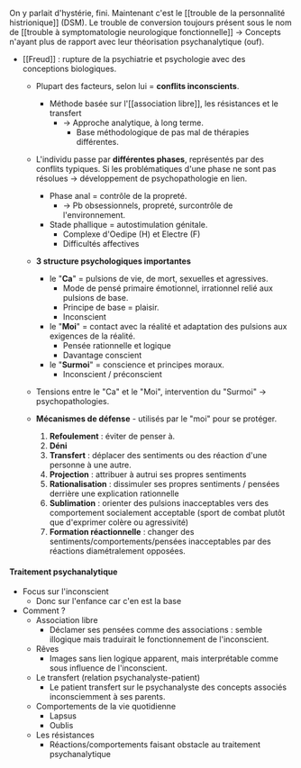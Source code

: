 

On y parlait d'hystérie, fini. Maintenant c'est le [[trouble de la personnalité histrionique]] (DSM). Le trouble de conversion toujours présent sous le nom de [[trouble à symptomatologie neurologique fonctionnelle]]
-> Concepts n'ayant plus de rapport avec leur théorisation psychanalytique (ouf).


- [[Freud]] : rupture de la psychiatrie et psychologie avec des conceptions biologiques.
	- Plupart des facteurs, selon lui = **conflits inconscients**. 
		- Méthode basée sur l'[[association libre]], les résistances et le transfert
			- -> Approche analytique, à long terme. 
				- Base méthodologique de pas mal de thérapies différentes. 

	- L'individu passe par **différentes phases**, représentés par des conflits typiques. Si les problématiques d'une phase ne sont pas résolues -> développement de psychopathologie en lien.
		- Phase anal = contrôle de la propreté. 
			- -> Pb obsessionnels, propreté, surcontrôle de l'environnement.
		- Stade phallique = autostimulation génitale. 
			- Complexe d'Oedipe (H) et Electre (F)
			- Difficultés affectives 
	- **3 structure psychologiques importantes**
		- le "**Ca**" = pulsions de vie, de mort, sexuelles et agressives. 
			- Mode de pensé primaire émotionnel, irrationnel relié aux pulsions de base.
			- Principe de base = plaisir. 
			- Inconscient 
		- le "**Moi**" = contact avec la réalité et adaptation des pulsions aux exigences de la réalité.
			- Pensée rationnelle et logique 
			- Davantage conscient 
		- le "**Surmoi**" = conscience et principes moraux. 
			- Inconscient / préconscient
	- Tensions entre le "Ca" et le "Moi", intervention du "Surmoi" -> psychopathologies.
	- **Mécanismes de défense** - utilisés par le "moi" pour se protéger.
		1. **Refoulement** : éviter de penser à.
		2. **Déni**
		3. **Transfert**  : déplacer des sentiments ou des réaction d'une personne à une autre.
		4. **Projection** : attribuer à autrui ses propres sentiments 
		5. **Rationalisation** : dissimuler ses propres sentiments / pensées derrière une explication rationnelle
		6. **Sublimation** : orienter des pulsions inacceptables vers des comportement socialement acceptable (sport de combat plutôt que d'exprimer colère ou agressivité)
		7. **Formation réactionnelle** : changer des sentiments/comportements/pensées inacceptables par des réactions diamétralement opposées.
#### Traitement psychanalytique

- Focus sur l'inconscient 
	- Donc sur l'enfance car c'en est la base
- Comment ? 
	- Association libre 
		- Déclamer ses pensées comme des associations : semble illogique mais traduirait le fonctionnement de l'inconscient.
	- Rêves
		- Images sans lien logique apparent, mais interprétable comme sous influence de l'inconscient. 
	- Le transfert (relation psychanalyste-patient)
		- Le patient transfert sur le psychanalyste des concepts associés inconsciemment à ses parents. 
	- Comportements de la vie quotidienne
		- Lapsus 
		- Oublis
	- Les résistances
		- Réactions/comportements faisant obstacle au traitement psychanalytique

